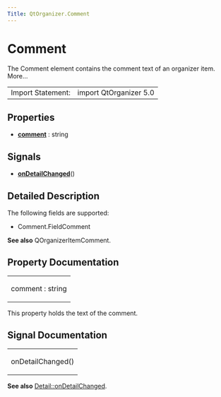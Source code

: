 ```yaml
---
Title: QtOrganizer.Comment
---
```

        
Comment
=======

<span class="subtitle"></span>
The Comment element contains the comment text of an organizer item. More...

|                   |                        |
|-------------------|------------------------|
| Import Statement: | import QtOrganizer 5.0 |

<span id="properties"></span>
Properties
----------

-   ****[comment](#comment-prop)**** : string

<span id="signals"></span>
Signals
-------

-   ****[onDetailChanged](#onDetailChanged-signal)****()

<span id="details"></span>
Detailed Description
--------------------

The following fields are supported:

-   Comment.FieldComment

**See also** QOrganizerItemComment.

Property Documentation
----------------------

<table>
<colgroup>
<col width="100%" />
</colgroup>
<tbody>
<tr class="odd">
<td><p><span id="comment-prop"></span><span class="name">comment</span> : <span class="type">string</span></p></td>
</tr>
</tbody>
</table>

This property holds the text of the comment.

Signal Documentation
--------------------

<table>
<colgroup>
<col width="100%" />
</colgroup>
<tbody>
<tr class="odd">
<td><p><span id="onDetailChanged-signal"></span><span class="name">onDetailChanged</span>()</p></td>
</tr>
</tbody>
</table>

**See also** [Detail::onDetailChanged](../QtOrganizer.Detail.md#onDetailChanged-signal).

